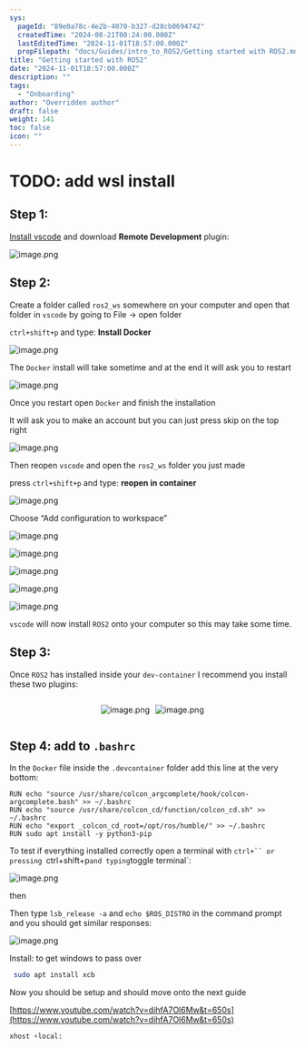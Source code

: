 ```yaml
---
sys:
  pageId: "89e0a78c-4e2b-4070-b327-d28cb0694742"
  createdTime: "2024-08-21T00:24:00.000Z"
  lastEditedTime: "2024-11-01T18:57:00.000Z"
  propFilepath: "docs/Guides/intro_to_ROS2/Getting started with ROS2.md"
title: "Getting started with ROS2"
date: "2024-11-01T18:57:00.000Z"
description: ""
tags:
  - "Onboarding"
author: "Overridden author"
draft: false
weight: 141
toc: false
icon: ""
---
```


# TODO: add wsl install

## Step 1:

[Install vscode](https://code.visualstudio.com/download) and download **Remote Development** plugin:

![image.png](https://prod-files-secure.s3.us-west-2.amazonaws.com/d518164a-d88e-44d1-a4ee-3adb3bd8bce0/efb52993-1881-4a40-b95e-6f020334f022/image.png?X-Amz-Algorithm=AWS4-HMAC-SHA256&X-Amz-Content-Sha256=UNSIGNED-PAYLOAD&X-Amz-Credential=ASIAZI2LB466UR6KNVUQ%2F20250216%2Fus-west-2%2Fs3%2Faws4_request&X-Amz-Date=20250216T070227Z&X-Amz-Expires=3600&X-Amz-Security-Token=IQoJb3JpZ2luX2VjEC4aCXVzLXdlc3QtMiJIMEYCIQC84cS4MyfXQRIDjWmz%2BoYorpOzcbjhMUmreEI%2FfRe1gAIhAO9bugmayTH7loqRnebE%2Bk%2FX9rDtJY6Y3rxiHuPByCyyKv8DCFcQABoMNjM3NDIzMTgzODA1IgwAk9akx9EMmxtX4FAq3AOFdDnvhz%2B%2FoIXJ86Wp1j3X59CHxrpYB%2BATHpJfNS%2FeRGO6dsSwCaZqhQ1uMh48XQP9wMqtc3ckF30w02JXEbN8%2BEJrFCgiNqUYjP7lCzL8iit3hwj8cC41%2FI3dJaumUT%2BZQ2x1BsBv8SX%2FWx5IYSm9OdGypIXBSCCMePz4VdSCRgJaZPDEI9QUellAcqy0L1HehDNl4%2BcTDG94%2BoMyOkYPxdhdv6zENBj32IQXrhaJqBE8Fdxq9F4tKDQ1EgVBEeL6M4wTJyu7VEabIuorRFzlDp0Y2ZtwOBWTYpMzwqB5%2BgVn%2BIKc2L0%2FivYw8nbUEVZzaNG51yZx2uH6En9PbYEhSv%2FmBzliPOAbPxLrkL9ftnwZdrobolCrSZh77o%2BSQFUDePSFoOUZ227Hicq7L5KNLT3TUmu05SD7Ccb%2BwFGBoM7uu64jej5UxrXsp3faoJlDdwlEG4BdguyuWPVtZJ9FAmFhgqDd1I6LZXjIERRO9hxRP09zeYU6AE5q%2FQJpiDsTjXFAicx%2BwMhwge%2FFtRiNzVYCI2lCLuTWca7mEKMXyKfWvy6%2BZnExdKUhaxrLf%2B%2FWgvQM9wXgifxTEY1hum1nM7Pl28vg2JICMQeK5xx5bgknOVdL3dkbe1rm3DDf%2FcW9BjqkAVaxRPoUZcuKvV94OXRrEOyw2Hx3tP6pFFGnXKiylecRVzw%2BuyOfcibsvMwDk%2BYU7%2BCf8kyXzXFxjvTcZQlpo2NrrDmTekjYc5NFbXA%2BOYR0Igt4sQRjEkWx1dzZwbOdpRWjnKqVYtJsbCNXf6EkDvjiyLWWED%2BnkTMi0VbEzKlwJKv8ysxLvwzYMj%2B4suJU85yLVCajpCJfbMt47b5LEPrczmH1&X-Amz-Signature=298a968991aa8a7d68b1df52bab2d4e842157368558fe0fc27b1129923c687af&X-Amz-SignedHeaders=host&x-id=GetObject)

## Step 2:

Create a folder called `ros2_ws` somewhere on your computer and open that folder in `vscode` by going to File → open folder 

`ctrl+shift+p` and type: **Install Docker**

![image.png](https://prod-files-secure.s3.us-west-2.amazonaws.com/d518164a-d88e-44d1-a4ee-3adb3bd8bce0/2269dc0e-1cd5-47ff-bceb-c04ad9b2eab0/image.png?X-Amz-Algorithm=AWS4-HMAC-SHA256&X-Amz-Content-Sha256=UNSIGNED-PAYLOAD&X-Amz-Credential=ASIAZI2LB466UR6KNVUQ%2F20250216%2Fus-west-2%2Fs3%2Faws4_request&X-Amz-Date=20250216T070227Z&X-Amz-Expires=3600&X-Amz-Security-Token=IQoJb3JpZ2luX2VjEC4aCXVzLXdlc3QtMiJIMEYCIQC84cS4MyfXQRIDjWmz%2BoYorpOzcbjhMUmreEI%2FfRe1gAIhAO9bugmayTH7loqRnebE%2Bk%2FX9rDtJY6Y3rxiHuPByCyyKv8DCFcQABoMNjM3NDIzMTgzODA1IgwAk9akx9EMmxtX4FAq3AOFdDnvhz%2B%2FoIXJ86Wp1j3X59CHxrpYB%2BATHpJfNS%2FeRGO6dsSwCaZqhQ1uMh48XQP9wMqtc3ckF30w02JXEbN8%2BEJrFCgiNqUYjP7lCzL8iit3hwj8cC41%2FI3dJaumUT%2BZQ2x1BsBv8SX%2FWx5IYSm9OdGypIXBSCCMePz4VdSCRgJaZPDEI9QUellAcqy0L1HehDNl4%2BcTDG94%2BoMyOkYPxdhdv6zENBj32IQXrhaJqBE8Fdxq9F4tKDQ1EgVBEeL6M4wTJyu7VEabIuorRFzlDp0Y2ZtwOBWTYpMzwqB5%2BgVn%2BIKc2L0%2FivYw8nbUEVZzaNG51yZx2uH6En9PbYEhSv%2FmBzliPOAbPxLrkL9ftnwZdrobolCrSZh77o%2BSQFUDePSFoOUZ227Hicq7L5KNLT3TUmu05SD7Ccb%2BwFGBoM7uu64jej5UxrXsp3faoJlDdwlEG4BdguyuWPVtZJ9FAmFhgqDd1I6LZXjIERRO9hxRP09zeYU6AE5q%2FQJpiDsTjXFAicx%2BwMhwge%2FFtRiNzVYCI2lCLuTWca7mEKMXyKfWvy6%2BZnExdKUhaxrLf%2B%2FWgvQM9wXgifxTEY1hum1nM7Pl28vg2JICMQeK5xx5bgknOVdL3dkbe1rm3DDf%2FcW9BjqkAVaxRPoUZcuKvV94OXRrEOyw2Hx3tP6pFFGnXKiylecRVzw%2BuyOfcibsvMwDk%2BYU7%2BCf8kyXzXFxjvTcZQlpo2NrrDmTekjYc5NFbXA%2BOYR0Igt4sQRjEkWx1dzZwbOdpRWjnKqVYtJsbCNXf6EkDvjiyLWWED%2BnkTMi0VbEzKlwJKv8ysxLvwzYMj%2B4suJU85yLVCajpCJfbMt47b5LEPrczmH1&X-Amz-Signature=e7696026f730282613c50353b7199781a790bbaea25ce2358f6b146f87877a65&X-Amz-SignedHeaders=host&x-id=GetObject)

The `Docker` install will take sometime and at the end it will ask you to restart

![image.png](https://prod-files-secure.s3.us-west-2.amazonaws.com/d518164a-d88e-44d1-a4ee-3adb3bd8bce0/ed233f78-be33-4b1f-b89c-9c346c0e961e/image.png?X-Amz-Algorithm=AWS4-HMAC-SHA256&X-Amz-Content-Sha256=UNSIGNED-PAYLOAD&X-Amz-Credential=ASIAZI2LB466UR6KNVUQ%2F20250216%2Fus-west-2%2Fs3%2Faws4_request&X-Amz-Date=20250216T070227Z&X-Amz-Expires=3600&X-Amz-Security-Token=IQoJb3JpZ2luX2VjEC4aCXVzLXdlc3QtMiJIMEYCIQC84cS4MyfXQRIDjWmz%2BoYorpOzcbjhMUmreEI%2FfRe1gAIhAO9bugmayTH7loqRnebE%2Bk%2FX9rDtJY6Y3rxiHuPByCyyKv8DCFcQABoMNjM3NDIzMTgzODA1IgwAk9akx9EMmxtX4FAq3AOFdDnvhz%2B%2FoIXJ86Wp1j3X59CHxrpYB%2BATHpJfNS%2FeRGO6dsSwCaZqhQ1uMh48XQP9wMqtc3ckF30w02JXEbN8%2BEJrFCgiNqUYjP7lCzL8iit3hwj8cC41%2FI3dJaumUT%2BZQ2x1BsBv8SX%2FWx5IYSm9OdGypIXBSCCMePz4VdSCRgJaZPDEI9QUellAcqy0L1HehDNl4%2BcTDG94%2BoMyOkYPxdhdv6zENBj32IQXrhaJqBE8Fdxq9F4tKDQ1EgVBEeL6M4wTJyu7VEabIuorRFzlDp0Y2ZtwOBWTYpMzwqB5%2BgVn%2BIKc2L0%2FivYw8nbUEVZzaNG51yZx2uH6En9PbYEhSv%2FmBzliPOAbPxLrkL9ftnwZdrobolCrSZh77o%2BSQFUDePSFoOUZ227Hicq7L5KNLT3TUmu05SD7Ccb%2BwFGBoM7uu64jej5UxrXsp3faoJlDdwlEG4BdguyuWPVtZJ9FAmFhgqDd1I6LZXjIERRO9hxRP09zeYU6AE5q%2FQJpiDsTjXFAicx%2BwMhwge%2FFtRiNzVYCI2lCLuTWca7mEKMXyKfWvy6%2BZnExdKUhaxrLf%2B%2FWgvQM9wXgifxTEY1hum1nM7Pl28vg2JICMQeK5xx5bgknOVdL3dkbe1rm3DDf%2FcW9BjqkAVaxRPoUZcuKvV94OXRrEOyw2Hx3tP6pFFGnXKiylecRVzw%2BuyOfcibsvMwDk%2BYU7%2BCf8kyXzXFxjvTcZQlpo2NrrDmTekjYc5NFbXA%2BOYR0Igt4sQRjEkWx1dzZwbOdpRWjnKqVYtJsbCNXf6EkDvjiyLWWED%2BnkTMi0VbEzKlwJKv8ysxLvwzYMj%2B4suJU85yLVCajpCJfbMt47b5LEPrczmH1&X-Amz-Signature=d2cbfff09456c19cc290e944ea0e03e4feff4548b989358e5147435a5a1ba8c8&X-Amz-SignedHeaders=host&x-id=GetObject)

Once you restart open `Docker` and finish the installation

It will ask you to make an account but you can just press skip on the top right

![image.png](https://prod-files-secure.s3.us-west-2.amazonaws.com/d518164a-d88e-44d1-a4ee-3adb3bd8bce0/21010ad9-1659-4fd9-9f59-9932a09b2a3d/image.png?X-Amz-Algorithm=AWS4-HMAC-SHA256&X-Amz-Content-Sha256=UNSIGNED-PAYLOAD&X-Amz-Credential=ASIAZI2LB466UR6KNVUQ%2F20250216%2Fus-west-2%2Fs3%2Faws4_request&X-Amz-Date=20250216T070227Z&X-Amz-Expires=3600&X-Amz-Security-Token=IQoJb3JpZ2luX2VjEC4aCXVzLXdlc3QtMiJIMEYCIQC84cS4MyfXQRIDjWmz%2BoYorpOzcbjhMUmreEI%2FfRe1gAIhAO9bugmayTH7loqRnebE%2Bk%2FX9rDtJY6Y3rxiHuPByCyyKv8DCFcQABoMNjM3NDIzMTgzODA1IgwAk9akx9EMmxtX4FAq3AOFdDnvhz%2B%2FoIXJ86Wp1j3X59CHxrpYB%2BATHpJfNS%2FeRGO6dsSwCaZqhQ1uMh48XQP9wMqtc3ckF30w02JXEbN8%2BEJrFCgiNqUYjP7lCzL8iit3hwj8cC41%2FI3dJaumUT%2BZQ2x1BsBv8SX%2FWx5IYSm9OdGypIXBSCCMePz4VdSCRgJaZPDEI9QUellAcqy0L1HehDNl4%2BcTDG94%2BoMyOkYPxdhdv6zENBj32IQXrhaJqBE8Fdxq9F4tKDQ1EgVBEeL6M4wTJyu7VEabIuorRFzlDp0Y2ZtwOBWTYpMzwqB5%2BgVn%2BIKc2L0%2FivYw8nbUEVZzaNG51yZx2uH6En9PbYEhSv%2FmBzliPOAbPxLrkL9ftnwZdrobolCrSZh77o%2BSQFUDePSFoOUZ227Hicq7L5KNLT3TUmu05SD7Ccb%2BwFGBoM7uu64jej5UxrXsp3faoJlDdwlEG4BdguyuWPVtZJ9FAmFhgqDd1I6LZXjIERRO9hxRP09zeYU6AE5q%2FQJpiDsTjXFAicx%2BwMhwge%2FFtRiNzVYCI2lCLuTWca7mEKMXyKfWvy6%2BZnExdKUhaxrLf%2B%2FWgvQM9wXgifxTEY1hum1nM7Pl28vg2JICMQeK5xx5bgknOVdL3dkbe1rm3DDf%2FcW9BjqkAVaxRPoUZcuKvV94OXRrEOyw2Hx3tP6pFFGnXKiylecRVzw%2BuyOfcibsvMwDk%2BYU7%2BCf8kyXzXFxjvTcZQlpo2NrrDmTekjYc5NFbXA%2BOYR0Igt4sQRjEkWx1dzZwbOdpRWjnKqVYtJsbCNXf6EkDvjiyLWWED%2BnkTMi0VbEzKlwJKv8ysxLvwzYMj%2B4suJU85yLVCajpCJfbMt47b5LEPrczmH1&X-Amz-Signature=c75db50e5e594d6149c06eef2f7c1c4fe0bfe44c67f8e446b73d158423c2b1ff&X-Amz-SignedHeaders=host&x-id=GetObject)

Then reopen `vscode` and open the `ros2_ws` folder you just made

press `ctrl+shift+p` and type: **reopen in container**

![image.png](https://prod-files-secure.s3.us-west-2.amazonaws.com/d518164a-d88e-44d1-a4ee-3adb3bd8bce0/4e93b8c2-41ad-488c-8095-c74205196118/image.png?X-Amz-Algorithm=AWS4-HMAC-SHA256&X-Amz-Content-Sha256=UNSIGNED-PAYLOAD&X-Amz-Credential=ASIAZI2LB466UR6KNVUQ%2F20250216%2Fus-west-2%2Fs3%2Faws4_request&X-Amz-Date=20250216T070227Z&X-Amz-Expires=3600&X-Amz-Security-Token=IQoJb3JpZ2luX2VjEC4aCXVzLXdlc3QtMiJIMEYCIQC84cS4MyfXQRIDjWmz%2BoYorpOzcbjhMUmreEI%2FfRe1gAIhAO9bugmayTH7loqRnebE%2Bk%2FX9rDtJY6Y3rxiHuPByCyyKv8DCFcQABoMNjM3NDIzMTgzODA1IgwAk9akx9EMmxtX4FAq3AOFdDnvhz%2B%2FoIXJ86Wp1j3X59CHxrpYB%2BATHpJfNS%2FeRGO6dsSwCaZqhQ1uMh48XQP9wMqtc3ckF30w02JXEbN8%2BEJrFCgiNqUYjP7lCzL8iit3hwj8cC41%2FI3dJaumUT%2BZQ2x1BsBv8SX%2FWx5IYSm9OdGypIXBSCCMePz4VdSCRgJaZPDEI9QUellAcqy0L1HehDNl4%2BcTDG94%2BoMyOkYPxdhdv6zENBj32IQXrhaJqBE8Fdxq9F4tKDQ1EgVBEeL6M4wTJyu7VEabIuorRFzlDp0Y2ZtwOBWTYpMzwqB5%2BgVn%2BIKc2L0%2FivYw8nbUEVZzaNG51yZx2uH6En9PbYEhSv%2FmBzliPOAbPxLrkL9ftnwZdrobolCrSZh77o%2BSQFUDePSFoOUZ227Hicq7L5KNLT3TUmu05SD7Ccb%2BwFGBoM7uu64jej5UxrXsp3faoJlDdwlEG4BdguyuWPVtZJ9FAmFhgqDd1I6LZXjIERRO9hxRP09zeYU6AE5q%2FQJpiDsTjXFAicx%2BwMhwge%2FFtRiNzVYCI2lCLuTWca7mEKMXyKfWvy6%2BZnExdKUhaxrLf%2B%2FWgvQM9wXgifxTEY1hum1nM7Pl28vg2JICMQeK5xx5bgknOVdL3dkbe1rm3DDf%2FcW9BjqkAVaxRPoUZcuKvV94OXRrEOyw2Hx3tP6pFFGnXKiylecRVzw%2BuyOfcibsvMwDk%2BYU7%2BCf8kyXzXFxjvTcZQlpo2NrrDmTekjYc5NFbXA%2BOYR0Igt4sQRjEkWx1dzZwbOdpRWjnKqVYtJsbCNXf6EkDvjiyLWWED%2BnkTMi0VbEzKlwJKv8ysxLvwzYMj%2B4suJU85yLVCajpCJfbMt47b5LEPrczmH1&X-Amz-Signature=fb00bc008af3705c8a9b4aa9ec24e1611e3a5f23df895899a7bd8d49bb3eb48d&X-Amz-SignedHeaders=host&x-id=GetObject)

Choose “Add configuration to workspace”

![image.png](https://prod-files-secure.s3.us-west-2.amazonaws.com/d518164a-d88e-44d1-a4ee-3adb3bd8bce0/9560b282-5060-4989-ba37-97e7b2c22476/image.png?X-Amz-Algorithm=AWS4-HMAC-SHA256&X-Amz-Content-Sha256=UNSIGNED-PAYLOAD&X-Amz-Credential=ASIAZI2LB466UR6KNVUQ%2F20250216%2Fus-west-2%2Fs3%2Faws4_request&X-Amz-Date=20250216T070227Z&X-Amz-Expires=3600&X-Amz-Security-Token=IQoJb3JpZ2luX2VjEC4aCXVzLXdlc3QtMiJIMEYCIQC84cS4MyfXQRIDjWmz%2BoYorpOzcbjhMUmreEI%2FfRe1gAIhAO9bugmayTH7loqRnebE%2Bk%2FX9rDtJY6Y3rxiHuPByCyyKv8DCFcQABoMNjM3NDIzMTgzODA1IgwAk9akx9EMmxtX4FAq3AOFdDnvhz%2B%2FoIXJ86Wp1j3X59CHxrpYB%2BATHpJfNS%2FeRGO6dsSwCaZqhQ1uMh48XQP9wMqtc3ckF30w02JXEbN8%2BEJrFCgiNqUYjP7lCzL8iit3hwj8cC41%2FI3dJaumUT%2BZQ2x1BsBv8SX%2FWx5IYSm9OdGypIXBSCCMePz4VdSCRgJaZPDEI9QUellAcqy0L1HehDNl4%2BcTDG94%2BoMyOkYPxdhdv6zENBj32IQXrhaJqBE8Fdxq9F4tKDQ1EgVBEeL6M4wTJyu7VEabIuorRFzlDp0Y2ZtwOBWTYpMzwqB5%2BgVn%2BIKc2L0%2FivYw8nbUEVZzaNG51yZx2uH6En9PbYEhSv%2FmBzliPOAbPxLrkL9ftnwZdrobolCrSZh77o%2BSQFUDePSFoOUZ227Hicq7L5KNLT3TUmu05SD7Ccb%2BwFGBoM7uu64jej5UxrXsp3faoJlDdwlEG4BdguyuWPVtZJ9FAmFhgqDd1I6LZXjIERRO9hxRP09zeYU6AE5q%2FQJpiDsTjXFAicx%2BwMhwge%2FFtRiNzVYCI2lCLuTWca7mEKMXyKfWvy6%2BZnExdKUhaxrLf%2B%2FWgvQM9wXgifxTEY1hum1nM7Pl28vg2JICMQeK5xx5bgknOVdL3dkbe1rm3DDf%2FcW9BjqkAVaxRPoUZcuKvV94OXRrEOyw2Hx3tP6pFFGnXKiylecRVzw%2BuyOfcibsvMwDk%2BYU7%2BCf8kyXzXFxjvTcZQlpo2NrrDmTekjYc5NFbXA%2BOYR0Igt4sQRjEkWx1dzZwbOdpRWjnKqVYtJsbCNXf6EkDvjiyLWWED%2BnkTMi0VbEzKlwJKv8ysxLvwzYMj%2B4suJU85yLVCajpCJfbMt47b5LEPrczmH1&X-Amz-Signature=4aec0f022875ef7b810f460383f2a57c1cea97cbe314ad85c638d6e9548e3d71&X-Amz-SignedHeaders=host&x-id=GetObject)

![image.png](https://prod-files-secure.s3.us-west-2.amazonaws.com/d518164a-d88e-44d1-a4ee-3adb3bd8bce0/2ee63f81-886b-48e8-a553-dc6e5eac99e4/image.png?X-Amz-Algorithm=AWS4-HMAC-SHA256&X-Amz-Content-Sha256=UNSIGNED-PAYLOAD&X-Amz-Credential=ASIAZI2LB466UR6KNVUQ%2F20250216%2Fus-west-2%2Fs3%2Faws4_request&X-Amz-Date=20250216T070227Z&X-Amz-Expires=3600&X-Amz-Security-Token=IQoJb3JpZ2luX2VjEC4aCXVzLXdlc3QtMiJIMEYCIQC84cS4MyfXQRIDjWmz%2BoYorpOzcbjhMUmreEI%2FfRe1gAIhAO9bugmayTH7loqRnebE%2Bk%2FX9rDtJY6Y3rxiHuPByCyyKv8DCFcQABoMNjM3NDIzMTgzODA1IgwAk9akx9EMmxtX4FAq3AOFdDnvhz%2B%2FoIXJ86Wp1j3X59CHxrpYB%2BATHpJfNS%2FeRGO6dsSwCaZqhQ1uMh48XQP9wMqtc3ckF30w02JXEbN8%2BEJrFCgiNqUYjP7lCzL8iit3hwj8cC41%2FI3dJaumUT%2BZQ2x1BsBv8SX%2FWx5IYSm9OdGypIXBSCCMePz4VdSCRgJaZPDEI9QUellAcqy0L1HehDNl4%2BcTDG94%2BoMyOkYPxdhdv6zENBj32IQXrhaJqBE8Fdxq9F4tKDQ1EgVBEeL6M4wTJyu7VEabIuorRFzlDp0Y2ZtwOBWTYpMzwqB5%2BgVn%2BIKc2L0%2FivYw8nbUEVZzaNG51yZx2uH6En9PbYEhSv%2FmBzliPOAbPxLrkL9ftnwZdrobolCrSZh77o%2BSQFUDePSFoOUZ227Hicq7L5KNLT3TUmu05SD7Ccb%2BwFGBoM7uu64jej5UxrXsp3faoJlDdwlEG4BdguyuWPVtZJ9FAmFhgqDd1I6LZXjIERRO9hxRP09zeYU6AE5q%2FQJpiDsTjXFAicx%2BwMhwge%2FFtRiNzVYCI2lCLuTWca7mEKMXyKfWvy6%2BZnExdKUhaxrLf%2B%2FWgvQM9wXgifxTEY1hum1nM7Pl28vg2JICMQeK5xx5bgknOVdL3dkbe1rm3DDf%2FcW9BjqkAVaxRPoUZcuKvV94OXRrEOyw2Hx3tP6pFFGnXKiylecRVzw%2BuyOfcibsvMwDk%2BYU7%2BCf8kyXzXFxjvTcZQlpo2NrrDmTekjYc5NFbXA%2BOYR0Igt4sQRjEkWx1dzZwbOdpRWjnKqVYtJsbCNXf6EkDvjiyLWWED%2BnkTMi0VbEzKlwJKv8ysxLvwzYMj%2B4suJU85yLVCajpCJfbMt47b5LEPrczmH1&X-Amz-Signature=e8723dbdf2f5ab05040f61b3f0c3d03b05a7cde82862452979420ffe5ea7e27d&X-Amz-SignedHeaders=host&x-id=GetObject)

![image.png](https://prod-files-secure.s3.us-west-2.amazonaws.com/d518164a-d88e-44d1-a4ee-3adb3bd8bce0/ae1580b2-b048-407e-aed9-b584224a7a04/image.png?X-Amz-Algorithm=AWS4-HMAC-SHA256&X-Amz-Content-Sha256=UNSIGNED-PAYLOAD&X-Amz-Credential=ASIAZI2LB466UR6KNVUQ%2F20250216%2Fus-west-2%2Fs3%2Faws4_request&X-Amz-Date=20250216T070227Z&X-Amz-Expires=3600&X-Amz-Security-Token=IQoJb3JpZ2luX2VjEC4aCXVzLXdlc3QtMiJIMEYCIQC84cS4MyfXQRIDjWmz%2BoYorpOzcbjhMUmreEI%2FfRe1gAIhAO9bugmayTH7loqRnebE%2Bk%2FX9rDtJY6Y3rxiHuPByCyyKv8DCFcQABoMNjM3NDIzMTgzODA1IgwAk9akx9EMmxtX4FAq3AOFdDnvhz%2B%2FoIXJ86Wp1j3X59CHxrpYB%2BATHpJfNS%2FeRGO6dsSwCaZqhQ1uMh48XQP9wMqtc3ckF30w02JXEbN8%2BEJrFCgiNqUYjP7lCzL8iit3hwj8cC41%2FI3dJaumUT%2BZQ2x1BsBv8SX%2FWx5IYSm9OdGypIXBSCCMePz4VdSCRgJaZPDEI9QUellAcqy0L1HehDNl4%2BcTDG94%2BoMyOkYPxdhdv6zENBj32IQXrhaJqBE8Fdxq9F4tKDQ1EgVBEeL6M4wTJyu7VEabIuorRFzlDp0Y2ZtwOBWTYpMzwqB5%2BgVn%2BIKc2L0%2FivYw8nbUEVZzaNG51yZx2uH6En9PbYEhSv%2FmBzliPOAbPxLrkL9ftnwZdrobolCrSZh77o%2BSQFUDePSFoOUZ227Hicq7L5KNLT3TUmu05SD7Ccb%2BwFGBoM7uu64jej5UxrXsp3faoJlDdwlEG4BdguyuWPVtZJ9FAmFhgqDd1I6LZXjIERRO9hxRP09zeYU6AE5q%2FQJpiDsTjXFAicx%2BwMhwge%2FFtRiNzVYCI2lCLuTWca7mEKMXyKfWvy6%2BZnExdKUhaxrLf%2B%2FWgvQM9wXgifxTEY1hum1nM7Pl28vg2JICMQeK5xx5bgknOVdL3dkbe1rm3DDf%2FcW9BjqkAVaxRPoUZcuKvV94OXRrEOyw2Hx3tP6pFFGnXKiylecRVzw%2BuyOfcibsvMwDk%2BYU7%2BCf8kyXzXFxjvTcZQlpo2NrrDmTekjYc5NFbXA%2BOYR0Igt4sQRjEkWx1dzZwbOdpRWjnKqVYtJsbCNXf6EkDvjiyLWWED%2BnkTMi0VbEzKlwJKv8ysxLvwzYMj%2B4suJU85yLVCajpCJfbMt47b5LEPrczmH1&X-Amz-Signature=2ca50ac879c7b573a01bc9a9aeff031a6acac79fb4c47fd7c041f809b02bb4ac&X-Amz-SignedHeaders=host&x-id=GetObject)

![image.png](https://prod-files-secure.s3.us-west-2.amazonaws.com/d518164a-d88e-44d1-a4ee-3adb3bd8bce0/53255b28-f75e-430f-b9e3-c0ac8577e42b/image.png?X-Amz-Algorithm=AWS4-HMAC-SHA256&X-Amz-Content-Sha256=UNSIGNED-PAYLOAD&X-Amz-Credential=ASIAZI2LB466UR6KNVUQ%2F20250216%2Fus-west-2%2Fs3%2Faws4_request&X-Amz-Date=20250216T070227Z&X-Amz-Expires=3600&X-Amz-Security-Token=IQoJb3JpZ2luX2VjEC4aCXVzLXdlc3QtMiJIMEYCIQC84cS4MyfXQRIDjWmz%2BoYorpOzcbjhMUmreEI%2FfRe1gAIhAO9bugmayTH7loqRnebE%2Bk%2FX9rDtJY6Y3rxiHuPByCyyKv8DCFcQABoMNjM3NDIzMTgzODA1IgwAk9akx9EMmxtX4FAq3AOFdDnvhz%2B%2FoIXJ86Wp1j3X59CHxrpYB%2BATHpJfNS%2FeRGO6dsSwCaZqhQ1uMh48XQP9wMqtc3ckF30w02JXEbN8%2BEJrFCgiNqUYjP7lCzL8iit3hwj8cC41%2FI3dJaumUT%2BZQ2x1BsBv8SX%2FWx5IYSm9OdGypIXBSCCMePz4VdSCRgJaZPDEI9QUellAcqy0L1HehDNl4%2BcTDG94%2BoMyOkYPxdhdv6zENBj32IQXrhaJqBE8Fdxq9F4tKDQ1EgVBEeL6M4wTJyu7VEabIuorRFzlDp0Y2ZtwOBWTYpMzwqB5%2BgVn%2BIKc2L0%2FivYw8nbUEVZzaNG51yZx2uH6En9PbYEhSv%2FmBzliPOAbPxLrkL9ftnwZdrobolCrSZh77o%2BSQFUDePSFoOUZ227Hicq7L5KNLT3TUmu05SD7Ccb%2BwFGBoM7uu64jej5UxrXsp3faoJlDdwlEG4BdguyuWPVtZJ9FAmFhgqDd1I6LZXjIERRO9hxRP09zeYU6AE5q%2FQJpiDsTjXFAicx%2BwMhwge%2FFtRiNzVYCI2lCLuTWca7mEKMXyKfWvy6%2BZnExdKUhaxrLf%2B%2FWgvQM9wXgifxTEY1hum1nM7Pl28vg2JICMQeK5xx5bgknOVdL3dkbe1rm3DDf%2FcW9BjqkAVaxRPoUZcuKvV94OXRrEOyw2Hx3tP6pFFGnXKiylecRVzw%2BuyOfcibsvMwDk%2BYU7%2BCf8kyXzXFxjvTcZQlpo2NrrDmTekjYc5NFbXA%2BOYR0Igt4sQRjEkWx1dzZwbOdpRWjnKqVYtJsbCNXf6EkDvjiyLWWED%2BnkTMi0VbEzKlwJKv8ysxLvwzYMj%2B4suJU85yLVCajpCJfbMt47b5LEPrczmH1&X-Amz-Signature=6ee77be86b32d37fb56d3620d941016af17ab5c6ea1f989ac4eed061d742ff77&X-Amz-SignedHeaders=host&x-id=GetObject)

![image.png](https://prod-files-secure.s3.us-west-2.amazonaws.com/d518164a-d88e-44d1-a4ee-3adb3bd8bce0/7c562767-5af9-4ffb-97d1-327bcdf4ee00/image.png?X-Amz-Algorithm=AWS4-HMAC-SHA256&X-Amz-Content-Sha256=UNSIGNED-PAYLOAD&X-Amz-Credential=ASIAZI2LB466UR6KNVUQ%2F20250216%2Fus-west-2%2Fs3%2Faws4_request&X-Amz-Date=20250216T070227Z&X-Amz-Expires=3600&X-Amz-Security-Token=IQoJb3JpZ2luX2VjEC4aCXVzLXdlc3QtMiJIMEYCIQC84cS4MyfXQRIDjWmz%2BoYorpOzcbjhMUmreEI%2FfRe1gAIhAO9bugmayTH7loqRnebE%2Bk%2FX9rDtJY6Y3rxiHuPByCyyKv8DCFcQABoMNjM3NDIzMTgzODA1IgwAk9akx9EMmxtX4FAq3AOFdDnvhz%2B%2FoIXJ86Wp1j3X59CHxrpYB%2BATHpJfNS%2FeRGO6dsSwCaZqhQ1uMh48XQP9wMqtc3ckF30w02JXEbN8%2BEJrFCgiNqUYjP7lCzL8iit3hwj8cC41%2FI3dJaumUT%2BZQ2x1BsBv8SX%2FWx5IYSm9OdGypIXBSCCMePz4VdSCRgJaZPDEI9QUellAcqy0L1HehDNl4%2BcTDG94%2BoMyOkYPxdhdv6zENBj32IQXrhaJqBE8Fdxq9F4tKDQ1EgVBEeL6M4wTJyu7VEabIuorRFzlDp0Y2ZtwOBWTYpMzwqB5%2BgVn%2BIKc2L0%2FivYw8nbUEVZzaNG51yZx2uH6En9PbYEhSv%2FmBzliPOAbPxLrkL9ftnwZdrobolCrSZh77o%2BSQFUDePSFoOUZ227Hicq7L5KNLT3TUmu05SD7Ccb%2BwFGBoM7uu64jej5UxrXsp3faoJlDdwlEG4BdguyuWPVtZJ9FAmFhgqDd1I6LZXjIERRO9hxRP09zeYU6AE5q%2FQJpiDsTjXFAicx%2BwMhwge%2FFtRiNzVYCI2lCLuTWca7mEKMXyKfWvy6%2BZnExdKUhaxrLf%2B%2FWgvQM9wXgifxTEY1hum1nM7Pl28vg2JICMQeK5xx5bgknOVdL3dkbe1rm3DDf%2FcW9BjqkAVaxRPoUZcuKvV94OXRrEOyw2Hx3tP6pFFGnXKiylecRVzw%2BuyOfcibsvMwDk%2BYU7%2BCf8kyXzXFxjvTcZQlpo2NrrDmTekjYc5NFbXA%2BOYR0Igt4sQRjEkWx1dzZwbOdpRWjnKqVYtJsbCNXf6EkDvjiyLWWED%2BnkTMi0VbEzKlwJKv8ysxLvwzYMj%2B4suJU85yLVCajpCJfbMt47b5LEPrczmH1&X-Amz-Signature=23bffe7ed7050442261b5fbfb2f8467e7ddf27f1f6890dc594c748fbae6ac234&X-Amz-SignedHeaders=host&x-id=GetObject)

`vscode` will now install `ROS2` onto your computer so this may take some time.

## Step 3:

Once `ROS2` has installed inside your `dev-container` I recommend you install these two plugins:

<div style="display: flex;flex-direction: row; column-gap:10px; max-width: 630px;justify-content: center;">
<div>

![image.png](https://prod-files-secure.s3.us-west-2.amazonaws.com/d518164a-d88e-44d1-a4ee-3adb3bd8bce0/3fc3d550-5a54-4ba1-ba6b-faa01cdb7369/image.png?X-Amz-Algorithm=AWS4-HMAC-SHA256&X-Amz-Content-Sha256=UNSIGNED-PAYLOAD&X-Amz-Credential=ASIAZI2LB4667XBLRPIL%2F20250216%2Fus-west-2%2Fs3%2Faws4_request&X-Amz-Date=20250216T070231Z&X-Amz-Expires=3600&X-Amz-Security-Token=IQoJb3JpZ2luX2VjEC4aCXVzLXdlc3QtMiJGMEQCICRsm175Aexijr84qYR1RjXotd4zjhEIY6I7y2gLyhLwAiBF5stGppGBMClNWnRqSGdGIZgznx7G2kGvTdloeRjdWSr%2FAwhXEAAaDDYzNzQyMzE4MzgwNSIMIlZWjpnmLOKtT71DKtwDWZMg3ZRzFVnE0x0v9QcDebfgHi%2FK04K%2B6ABWTae7vtdu9TTijwK7%2Bf2bzvSKj%2FjfzojYyQrZMTZa%2B4yJbEN1iuZDatxdYmi%2BxAVJmGsbN5UHGQGawNeq8ZbZMMJMAl8u5aZk386UuPMnmn1r3imtms7RpOuzqM1VeD1Ax%2FJzvMQwqOK0W%2Fm3KrxnJHEd2J%2FDuv8QiCbyWTBNlkuJ%2BENp4YllGqYBBW%2BnqYa8JvQEHpJ8jLj1%2BF%2BGIZRBiXOrjh9ubsvIXDFrH8p1l0JoP3Kq0xo7nG2UGlZhYYJD%2F3AOCEFxGKoAOAHOhNX92VxVLNG5AqIJRQGVVdhDrkb5jYjzR8dzHbkO0ywU67Ip7jvoiRwDOEKLo0HuWZh%2FNLex6GElOQTyB49l87b3SUMTqPqdR9NcDbpBIHDXV%2BmudvrmYSR640Er7NERsF0ONIt%2BvD98MkGMO8OiWlm93gBPkJEBGHPzbdVP7UpexUYCM%2F7ainN5T7dkEVgyHT8gWDJhVkhKKBHpVVyXXfjmHUPi%2BbP%2BuUbM6V2qAQH%2FVkd%2FNpbQYw0bpnrEfiwTatBr%2B9AEg98lFboSnQFc5%2Bh5hWwfWbGabQkdecGSPgkroYtn17RtgDoSV%2BnJQgiz3dWtl9Qw8%2F3FvQY6pgFM5BwT9FJycNQe4W3XdG0HjWjMG4Ep%2FpOnq%2BZa6UOLs3n3cLHyt7mMi2FjJ1YuVwXmhONesGOrbfsZMwKpgq3pqwLn%2FeKlLLfKMQbeRiKXA2RzcwzMTVCr6A3p2dRBZhpDw67GEv0s4JuK%2FyyMN%2BylA11ie%2FomZyRWpEla7gFPFkCZ50GoFwquU7ejiKGORXZLBuGqDwStJJLRW8LWqhAmpAoVEj2c&X-Amz-Signature=e6c4386e0c03801d0eedfc46c0d10bb99b1612d34f3648218dac1d5e9eaf650a&X-Amz-SignedHeaders=host&x-id=GetObject)

</div>
<div>

![image.png](https://prod-files-secure.s3.us-west-2.amazonaws.com/d518164a-d88e-44d1-a4ee-3adb3bd8bce0/d994cc66-13c2-4093-a5a3-f84cf4601a82/image.png?X-Amz-Algorithm=AWS4-HMAC-SHA256&X-Amz-Content-Sha256=UNSIGNED-PAYLOAD&X-Amz-Credential=ASIAZI2LB4665UZXWBEG%2F20250216%2Fus-west-2%2Fs3%2Faws4_request&X-Amz-Date=20250216T070231Z&X-Amz-Expires=3600&X-Amz-Security-Token=IQoJb3JpZ2luX2VjEC4aCXVzLXdlc3QtMiJGMEQCIGqDy3VSNZYHks6lG7JXxDEDS%2BopZiQnTkgfnpi5xyQGAiAgIWgwS7TwMLFIkugKt60D3Ympn1UJpSBMIFo2Adwf%2Bir%2FAwhXEAAaDDYzNzQyMzE4MzgwNSIMVbGIolGzyGrDS2LnKtwDkgu%2FyuY256bp%2Fi4725WwHbxYDPLRZjoz2t%2B0s7gPI%2F2R5H9uRpyW%2FNovUeWKu8kr4%2FybQHx6%2FzP6Kb3i382u%2FHKAXqm0y2cD8wlzb0%2FF%2Bf%2Fm59w4fWzIh8LVkciMthPNCOAEAq8U4N7IOnCa6o4kt4beB155g8%2BDp%2B43mlTual1u09WxZ%2FQ8nlB8vVSsYh2O6vncvy1a129dgENukD2%2FsqAibb5QPUHenHVae7jk7coP5ANJ8NFZAwJIfeFbUpaGdhKWpa6MKV1j%2BjM4Pl2YthcnncvcbeM26eJ2IjHQv5xXTD9ZUo8BHkapgDbVI4jMNvOfod1TN1En905GESsGR7hXdVfj%2B9hZDPj%2FacWRmWt0Er4sfcjshI0f1E81Dc0KDOmbexgIQHJAOWWT1%2B7%2BZhqGaUw%2BngSTqctMD6yLdGIdj4SC20tB8WyE6ZvbLek85o7axbwp90V6oVezNqL2khUaSc%2F7CgYqO3sa7SGsGyNEuyXICtunMM4FU9nHgI5YKsrzSc6mlbWqvR%2BUFN9L8JQMd4x%2B0Sr89HOOwNZIKwlAKRoVol39eyR7FSdIHHnJYeRIpoSlMiT%2Bf9RU%2BhdN3QeZY5PBU0H2vVhfaiX3OSu4Su5fyDZvyICUb50wyf3FvQY6pgF5j%2Fu3t4g3L1L1ua%2B7FkLZkKm%2BfWnOtTEJOMJcckl4H4Tcrrybx%2BA%2B%2Bs806cYf%2FTfGwTwjMeZzJlVHrcmlJjSEqYVaiaWbcZQ%2FRTYjJ1KTHrztb8MmKqZIax0EgAs3MQJcN%2Fw%2FYcI37gm7plOAebzYjSoBe%2BYJnfiJOj3%2F7vfvjJi0rKjQc%2BLNTcdv8sINR00ua9iDqGTM4uQDKCYAuZoquNXLmfcJ&X-Amz-Signature=c4a86ed524f98c59ca358d505cdffce1a50854ff930be796c275ddffe97d06ba&X-Amz-SignedHeaders=host&x-id=GetObject)

</div>
</div>

## Step 4: add to `.bashrc`

In the `Docker` file inside the `.devcontainer` folder add this line at the very bottom: 

```docker
RUN echo "source /usr/share/colcon_argcomplete/hook/colcon-argcomplete.bash" >> ~/.bashrc
RUN echo "source /usr/share/colcon_cd/function/colcon_cd.sh" >> ~/.bashrc
RUN echo "export _colcon_cd_root=/opt/ros/humble/" >> ~/.bashrc
RUN sudo apt install -y python3-pip 
```

To test if everything installed correctly open a terminal with `ctrl+`` or pressing `ctrl+shift+p` and typing `toggle terminal`:

![image.png](https://prod-files-secure.s3.us-west-2.amazonaws.com/d518164a-d88e-44d1-a4ee-3adb3bd8bce0/6a4943d8-b04e-4c02-9a58-775f3384d1a5/image.png?X-Amz-Algorithm=AWS4-HMAC-SHA256&X-Amz-Content-Sha256=UNSIGNED-PAYLOAD&X-Amz-Credential=ASIAZI2LB466UR6KNVUQ%2F20250216%2Fus-west-2%2Fs3%2Faws4_request&X-Amz-Date=20250216T070227Z&X-Amz-Expires=3600&X-Amz-Security-Token=IQoJb3JpZ2luX2VjEC4aCXVzLXdlc3QtMiJIMEYCIQC84cS4MyfXQRIDjWmz%2BoYorpOzcbjhMUmreEI%2FfRe1gAIhAO9bugmayTH7loqRnebE%2Bk%2FX9rDtJY6Y3rxiHuPByCyyKv8DCFcQABoMNjM3NDIzMTgzODA1IgwAk9akx9EMmxtX4FAq3AOFdDnvhz%2B%2FoIXJ86Wp1j3X59CHxrpYB%2BATHpJfNS%2FeRGO6dsSwCaZqhQ1uMh48XQP9wMqtc3ckF30w02JXEbN8%2BEJrFCgiNqUYjP7lCzL8iit3hwj8cC41%2FI3dJaumUT%2BZQ2x1BsBv8SX%2FWx5IYSm9OdGypIXBSCCMePz4VdSCRgJaZPDEI9QUellAcqy0L1HehDNl4%2BcTDG94%2BoMyOkYPxdhdv6zENBj32IQXrhaJqBE8Fdxq9F4tKDQ1EgVBEeL6M4wTJyu7VEabIuorRFzlDp0Y2ZtwOBWTYpMzwqB5%2BgVn%2BIKc2L0%2FivYw8nbUEVZzaNG51yZx2uH6En9PbYEhSv%2FmBzliPOAbPxLrkL9ftnwZdrobolCrSZh77o%2BSQFUDePSFoOUZ227Hicq7L5KNLT3TUmu05SD7Ccb%2BwFGBoM7uu64jej5UxrXsp3faoJlDdwlEG4BdguyuWPVtZJ9FAmFhgqDd1I6LZXjIERRO9hxRP09zeYU6AE5q%2FQJpiDsTjXFAicx%2BwMhwge%2FFtRiNzVYCI2lCLuTWca7mEKMXyKfWvy6%2BZnExdKUhaxrLf%2B%2FWgvQM9wXgifxTEY1hum1nM7Pl28vg2JICMQeK5xx5bgknOVdL3dkbe1rm3DDf%2FcW9BjqkAVaxRPoUZcuKvV94OXRrEOyw2Hx3tP6pFFGnXKiylecRVzw%2BuyOfcibsvMwDk%2BYU7%2BCf8kyXzXFxjvTcZQlpo2NrrDmTekjYc5NFbXA%2BOYR0Igt4sQRjEkWx1dzZwbOdpRWjnKqVYtJsbCNXf6EkDvjiyLWWED%2BnkTMi0VbEzKlwJKv8ysxLvwzYMj%2B4suJU85yLVCajpCJfbMt47b5LEPrczmH1&X-Amz-Signature=4b7d54f908a742a287aa2ae36550bce7e0930993d33eb76351b8e3d0676e0658&X-Amz-SignedHeaders=host&x-id=GetObject)

then 

Then type `lsb_release -a` and `echo $ROS_DISTRO` in the command prompt and you should get similar responses:

![image.png](https://prod-files-secure.s3.us-west-2.amazonaws.com/d518164a-d88e-44d1-a4ee-3adb3bd8bce0/3e635dec-a805-4e85-8b9e-d000e5b71a4e/image.png?X-Amz-Algorithm=AWS4-HMAC-SHA256&X-Amz-Content-Sha256=UNSIGNED-PAYLOAD&X-Amz-Credential=ASIAZI2LB466UR6KNVUQ%2F20250216%2Fus-west-2%2Fs3%2Faws4_request&X-Amz-Date=20250216T070227Z&X-Amz-Expires=3600&X-Amz-Security-Token=IQoJb3JpZ2luX2VjEC4aCXVzLXdlc3QtMiJIMEYCIQC84cS4MyfXQRIDjWmz%2BoYorpOzcbjhMUmreEI%2FfRe1gAIhAO9bugmayTH7loqRnebE%2Bk%2FX9rDtJY6Y3rxiHuPByCyyKv8DCFcQABoMNjM3NDIzMTgzODA1IgwAk9akx9EMmxtX4FAq3AOFdDnvhz%2B%2FoIXJ86Wp1j3X59CHxrpYB%2BATHpJfNS%2FeRGO6dsSwCaZqhQ1uMh48XQP9wMqtc3ckF30w02JXEbN8%2BEJrFCgiNqUYjP7lCzL8iit3hwj8cC41%2FI3dJaumUT%2BZQ2x1BsBv8SX%2FWx5IYSm9OdGypIXBSCCMePz4VdSCRgJaZPDEI9QUellAcqy0L1HehDNl4%2BcTDG94%2BoMyOkYPxdhdv6zENBj32IQXrhaJqBE8Fdxq9F4tKDQ1EgVBEeL6M4wTJyu7VEabIuorRFzlDp0Y2ZtwOBWTYpMzwqB5%2BgVn%2BIKc2L0%2FivYw8nbUEVZzaNG51yZx2uH6En9PbYEhSv%2FmBzliPOAbPxLrkL9ftnwZdrobolCrSZh77o%2BSQFUDePSFoOUZ227Hicq7L5KNLT3TUmu05SD7Ccb%2BwFGBoM7uu64jej5UxrXsp3faoJlDdwlEG4BdguyuWPVtZJ9FAmFhgqDd1I6LZXjIERRO9hxRP09zeYU6AE5q%2FQJpiDsTjXFAicx%2BwMhwge%2FFtRiNzVYCI2lCLuTWca7mEKMXyKfWvy6%2BZnExdKUhaxrLf%2B%2FWgvQM9wXgifxTEY1hum1nM7Pl28vg2JICMQeK5xx5bgknOVdL3dkbe1rm3DDf%2FcW9BjqkAVaxRPoUZcuKvV94OXRrEOyw2Hx3tP6pFFGnXKiylecRVzw%2BuyOfcibsvMwDk%2BYU7%2BCf8kyXzXFxjvTcZQlpo2NrrDmTekjYc5NFbXA%2BOYR0Igt4sQRjEkWx1dzZwbOdpRWjnKqVYtJsbCNXf6EkDvjiyLWWED%2BnkTMi0VbEzKlwJKv8ysxLvwzYMj%2B4suJU85yLVCajpCJfbMt47b5LEPrczmH1&X-Amz-Signature=8c0d3462021682211b6eb461d8d123297c2e3d951d842c4e4c43b17ebe13711c&X-Amz-SignedHeaders=host&x-id=GetObject)

Install:  to get windows to pass over

```bash
 sudo apt install xcb
```

Now you should be setup and should move onto the next guide 

[https://www.youtube.com/watch?v=dihfA7Ol6Mw&t=650s](https://www.youtube.com/watch?v=dihfA7Ol6Mw&t=650s)

```python
xhost +local:
```
